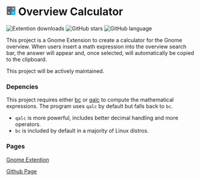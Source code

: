 # <img src="/calculator_icon.svg" alt="calculator_icon" width="25" /> Overview Calculator
<img src="https://img.shields.io/endpoint?url=https://gist.githubusercontent.com/IvanBez42/e06cdbc154ba4114889a5ecd20ceae98/raw/OverviewCalculatorDownloads.json" alt="Extention downloads" /> <img src="https://img.shields.io/github/stars/IvanBez42/OverviewCalculator?style=flat&color=yellow" alt="GitHub stars" /> <img src="https://img.shields.io/github/languages/top/IvanBez42/OverviewCalculator?style=flat" alt="GitHub language" />


This project is a Gnome Extension to create a calculator for the Gnome overview. When users insert a math expression into the overview search bar, the answer will appear and, once selected, will automatically be copied to the clipboard.

This project will be actively maintained.

### Depencies

This project requires either [bc](https://man.archlinux.org/man/bc.1) or [qalc](https://man.archlinux.org/man/qalc.1.en) to compute the mathematical expressions. The program uses `qalc` by default but falls back to `bc`.

- `qalc` is more powerful, includes better decimal handling and more operators.
- `bc` is included by default in a majority of Linux distros.

### Pages
[Gnome Extention](https://extensions.gnome.org/extension/8583/overview-calculator/)

[Github Page](https://github.com/IvanBez42/OverviewCalculator)
